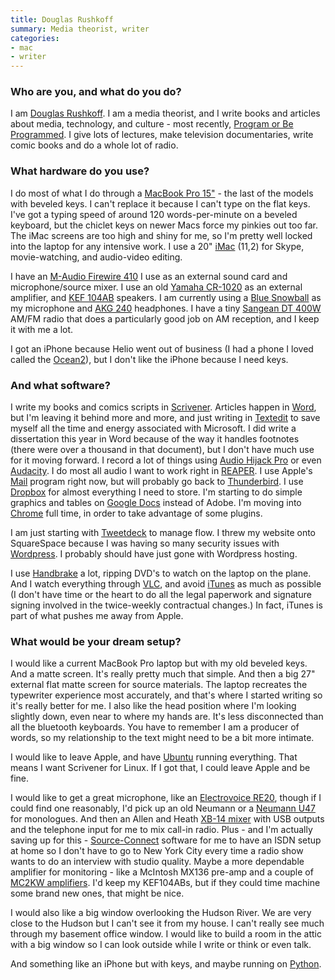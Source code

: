 ```yaml
---
title: Douglas Rushkoff
summary: Media theorist, writer
categories:
- mac
- writer
---
```


### Who are you, and what do you do?

I am [Douglas Rushkoff](http://www.rushkoff.com/ "Douglas' site."). I am a media theorist, and I write books and articles about media, technology, and culture - most recently, [Program or Be Programmed](http://www.rushkoff.com/program-or-be-programmed/ "Douglas' book."). I give lots of lectures, make television documentaries, write comic books and do a whole lot of radio.

### What hardware do you use?

I do most of what I do through a [MacBook Pro 15"][macbook-pro] - the last of the models with beveled keys. I can't replace it because I can't type on the flat keys. I've got a typing speed of around 120 words-per-minute on a beveled keyboard, but the chiclet keys on newer Macs force my pinkies out too far. The iMac screens are too high and shiny for me, so I'm pretty well locked into the laptop for any intensive work. I use a 20" [iMac][] (11,2) for Skype, movie-watching, and audio-video editing.

I have an [M-Audio Firewire 410][firewire-410] I use as an external sound card and microphone/source mixer. I use an old [Yamaha CR-1020][cr-1020] as an external amplifier, and [KEF 104AB][104ab] speakers. I am currently using a [Blue Snowball][snowball] as my microphone and [AKG 240][k-240-studio] headphones. I have a tiny [Sangean DT 400W][dt-400w] AM/FM radio that does a particularly good job on AM reception, and I keep it with me a lot.

I got an iPhone because Helio went out of business (I had a phone I loved called the [Ocean2][ocean-2]), but I don't like the iPhone because I need keys.

### And what software?

I write my books and comics scripts in [Scrivener][]. Articles happen in [Word][], but I'm leaving it behind more and more, and just writing in [Textedit][] to save myself all the time and energy associated with Microsoft. I did write a dissertation this year in Word because of the way it handles footnotes (there were over a thousand in that document), but I don't have much use for it moving forward. I record a lot of things using [Audio Hijack Pro][audio-hijack-pro] or even [Audacity][]. I do most all audio I want to work right in [REAPER][]. I use Apple's [Mail][] program right now, but will probably go back to [Thunderbird][]. I use [Dropbox][] for almost everything I need to store. I'm starting to do simple graphics and tables on [Google Docs][google-docs] instead of Adobe. I'm moving into [Chrome][] full time, in order to take advantage of some plugins.

I am just starting with [Tweetdeck][] to manage flow. I threw my website onto SquareSpace because I was having so many security issues with [Wordpress][]. I probably should have just gone with Wordpress hosting.

I use [Handbrake][] a lot, ripping DVD's to watch on the laptop on the plane. And I watch everything through [VLC][], and avoid [iTunes][] as much as possible (I don't have time or the heart to do all the legal paperwork and signature signing involved in the twice-weekly contractual changes.) In fact, iTunes is part of what pushes me away from Apple.

### What would be your dream setup?

I would like a current MacBook Pro laptop but with my old beveled keys. And a matte screen. It's really pretty much that simple. And then a big 27" external flat matte screen for source materials. The laptop recreates the typewriter experience most accurately, and that's where I started writing so it's really better for me. I also like the head position where I'm looking slightly down, even near to where my hands are. It's less disconnected than all the bluetooth keyboards. You have to remember I am a producer of words, so my relationship to the text might need to be a bit more intimate.

I would like to leave Apple, and have [Ubuntu][] running everything. That means I want Scrivener for Linux. If I got that, I could leave Apple and be fine.

I would like to get a great microphone, like an [Electrovoice RE20][re20], though if I could find one reasonably, I'd pick up an old Neumann or a [Neumann U47][u-47] for monologues. And then an Allen and Heath [XB-14 mixer][xb-14] with USB outputs and the telephone input for me to mix call-in radio. Plus - and I'm actually saving up for this - [Source-Connect][source-connect] software for me to have an ISDN setup at home so I don't have to go to New York City every time a radio show wants to do an interview with studio quality. Maybe a more dependable amplifier for monitoring - like a McIntosh MX136 pre-amp and a couple of [MC2KW amplifiers][mc2kw]. I'd keep my KEF104ABs, but if they could time machine some brand new ones, that might be nice.

I would also like a big window overlooking the Hudson River. We are very close to the Hudson but I can't see it from my house. I can't really see much through my basement office window. I would like to build a room in the attic with a big window so I can look outside while I write or think or even talk.

And something like an iPhone but with keys, and maybe running on [Python][].

[104ab]: http://www.kef.com/html/us/explore/about_kef/museum/1970s/104aBKIT_CantataKIT/index.html "Old speakers."
[cr-1020]: http://www.vintageaudioonline.com/yamaha-cr-1020-receiver/ "An old stereo receiver."
[dt-400w]: https://www.amazon.com/Sangean-DT-400W-Digital-Weather-Pocket/dp/B0012YHQVE "A pocket AM/FM radio."
[firewire-410]: https://www.amazon.com/M-Audio-FireWire-410-Recording-Interface/dp/B0000TP588 "A hardware recording interface."
[imac]: https://www.apple.com/imac/ "An all-in-one computer."
[k-240-studio]: https://www.akg.com/K240+Studio-827.html?pid=1195 "Studio headphones."
[macbook-pro]: https://www.apple.com/macbook-pro/ "A laptop."
[mc2kw]: https://www.mcintoshlabs.com/us/Products/pages/ProductDetails.aspx?CatId=Amplifiers&ProductId=MC2KW "An audio amplifier."
[ocean-2]: https://www.cnet.com/news/review-helio-ocean-2-improves-over-original/ "An older mobile phone with a keyboard."
[re20]: https://www.electrovoice.com/product.php?id=91 "A broadcaster microphone."
[snowball]: http://bluemic.com/snowball/ "A USB microphone."
[u-47]: http://www.coutant.org/u47/index.html "An old condenser microphone."
[xb-14]: https://www.allen-heath.com/ahproducts/xb14/ "A radio broadcast mixer."
[audacity]: https://sourceforge.net/projects/audacity/ "An open-source, cross-platform audio editor."
[audio-hijack-pro]: https://www.rogueamoeba.com/audiohijackpro/ "Mac software for recording audio from any source."
[chrome]: https://www.google.com/intl/en/chrome/browser/ "A WebKit-based browser, where each tab runs in its own thread."
[dropbox]: https://www.dropbox.com/ "Online syncing and storage."
[google-docs]: https://en.wikipedia.org/wiki/Google_Docs "A web-based office suite."
[handbrake]: https://handbrake.fr/ "Cross-platform, open source video encoding software."
[itunes]: https://www.apple.com/itunes/ "A jukebox application and online store."
[mail]: https://en.wikipedia.org/wiki/Mail_(application) "The default Mac OS X mail client."
[python]: https://www.python.org/ "An interpreted scripting language."
[reaper]: https://www.reaper.fm/ "A software digital audio workstation."
[scrivener]: http://literatureandlatte.com/scrivener.php "A Mac text editor aimed at writers."
[source-connect]: https://source-elements.com/products/source-connect "Software for real-time recording from anywhere in the world."
[textedit]: https://support.apple.com/en-us/HT2523 "A text editor included with Mac OS X."
[thunderbird]: https://www.mozilla.org/en-US/thunderbird/ "An open-source cross-platform mail client."
[tweetdeck]: https://about.twitter.com/products/tweetdeck "A multi-column Twitter client."
[ubuntu]: https://www.ubuntu.com/ "A Unix distribution."
[vlc]: http://www.videolan.org/vlc/ "An open-source media player."
[word]: https://products.office.com/en-us/word "A document editor."
[wordpress]: https://wordpress.com/ "Weblog publishing software."
